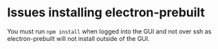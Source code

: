 # Issues installing electron-prebuilt
You must run `npm install` when logged into the GUI and not over ssh as electron-prebuilt will not install outside of the GUI.